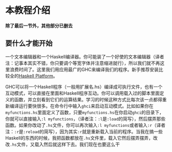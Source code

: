 # 本教程介绍

**除了最后一节外，其他部分已删去**

## 要什么才能开始 ##

一个文本编辑器和一个Haskell编译器。你可能装了一个好使的文本编辑器（译者注：记事本其实不错，你只要调个等宽字体并注意缩进就行），所以我们就不再这里浪费时间了。这里我们用应用最广的GHC来编译我们的程序。新手推荐安装比较全的[Haskell Platform][hplat]。

[hplat]: http://hackage.haskell.org/platform/

GHC可以将一个Haskell程序（一般用扩展名.hs）编译成可执行文件，也有一个互动模式，可以直接在里面和Haskell程序互动。你可以调用载入过的脚本里面定义的函数，并立刻看到它们的运算结果。学习的时候这种方式比每次该一点都得重新编译运行要快很多。在命令行中输入`ghci`来启动互动模式。比如如果你在`myfunctions.hs`里面定义了函数，只要`myfunctions.hs`在你启动`ghci`的目录下，你就可以直接输入`:l myfunctions`，（译者注：`:l`是`:load`的简写），然后摆弄那些函数。如果你改动了`.hs`文件，你可以再次输入`:l myfunctions`或者输入`:r`（译者注：`:r`是`:reload`的简写），因为其实`:r`就是重新载入当前的程序。当我在搞一些Haskell的东西的时候，我把函数都放在`.hs`文件里，载入它然后摆弄摆弄，改改`.hs`文件，又载入然后就这样下去。我们现在也要这么干


